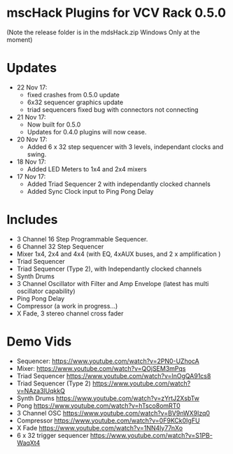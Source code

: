 # mscHack Plugins for VCV Rack 0.5.0

(Note the release folder is in the mdsHack.zip Windows Only at the moment)

# Updates
- 22 Nov 17:
	- fixed crashes from 0.5.0 update
	- 6x32 sequencer graphics update
	- triad sequencers fixed bug with connectors not connecting 
- 21 Nov 17:
	- Now built for 0.5.0
	- Updates for 0.4.0 plugins will now cease.
- 20 Nov 17:	
	- Added 6 x 32 step sequencer with 3 levels, independant clocks and swing.
- 18 Nov 17:	
	- Added LED Meters to 1x4 and 2x4 mixers	
- 17 Nov 17:	
	- Added Triad Sequencer 2 with independantly clocked channels
	- Added Sync Clock input to Ping Pong Delay

# Includes

- 3 Channel 16 Step Programmable Sequencer.
- 6 Channel 32 Step Sequencer
- Mixer 1x4, 2x4 and 4x4 (with EQ, 4xAUX buses, and 2 x amplification )
- Triad Sequencer
- Triad Sequencer (Type 2), with Independantly clocked channels
- Synth Drums
- 3 Channel Oscillator with Filter and Amp Envelope (latest has multi oscillator capability)
- Ping Pong Delay
- Compressor (a work in progress...)
- X Fade, 3 stereo channel cross fader

# Demo Vids
- Sequencer: https://www.youtube.com/watch?v=2PN0-UZhocA
- Mixer: https://www.youtube.com/watch?v=QOjSEM3mPqs
- Triad Sequencer https://www.youtube.com/watch?v=InOgQA91cs8
- Triad Sequencer (Type 2) https://www.youtube.com/watch?v=NAza3lUqkkQ 
- Synth Drums https://www.youtube.com/watch?v=zYrtJ2XsbTw
- Pong https://www.youtube.com/watch?v=hTsco8omRT0
- 3 Channel OSC https://www.youtube.com/watch?v=BV9nWX9Izq0
- Compressor https://www.youtube.com/watch?v=0F9KCk0IgFU
- X Fade https://www.youtube.com/watch?v=1NN4ly77nXo
- 6 x 32 trigger sequencer https://www.youtube.com/watch?v=S1PB-WaqXt4
